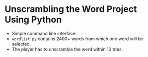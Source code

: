 # Unscrambling the Word Project Using Python
- Simple command line interface.
- `wordlist.py` contains 2400+ words from which one word will be selected.
- The player has to unscramble the word within 10 tries.
